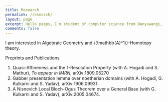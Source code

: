 ```yaml
---
title: Research
permalink: /research/
layout: page
excerpt: Hello peeps, I'm student of computer science from Banyuwangi, living in Jogjakarta. This blog for documentation about my programming journey, running on jekyll, hosting on netlify and using my own simple theme.
comments: false
---
```



<p>I am interested in Algebraic Geometry and \(\mathbb{A}^1\)-Homotopy theory.</p>

<p>Preprints and Publications</p>
<ol>
<li> Quasi-Affineness and the 1-Resolution Property (with A. Hogadi and S. Mathur), <i>To appear in IMRN</i>, arXiv:1809.05270
<li> Gabber presentation lemma over noetherian domains (with A. Hogadi, G. Kulkarni and S. Yadav), arXiv:1906.09931.
<li> A Nisnevich Local Bloch-Ogus Theorem over a General Base (with G. Kulkarni and S. Yadav), arXiv:2005.04674.


<!-- He's a student from Banyuwangi, living in Jogjakarta. the blog for documentation about his programming 🎒 journey, running on jekyll, hosting on [now.sh](http://now.sh) and using his own theme, he name it <a href="https://github.com/piharpi/jekyll-klise" target="_blank" rel="noopener">klisé</a>, he also loves to learning web technology; but he often forgot, that a reason why him doing the writing.

If you have a question about him or else, just send a letter to him.

You can [report](http://github.com/piharpi/jekyll-klise/issues/new) if there is an broken link(s) or somethings else.

##### may u needs ✨

- {{ site.author.email }}
- github.com/{{ site.author.username }}
-->
